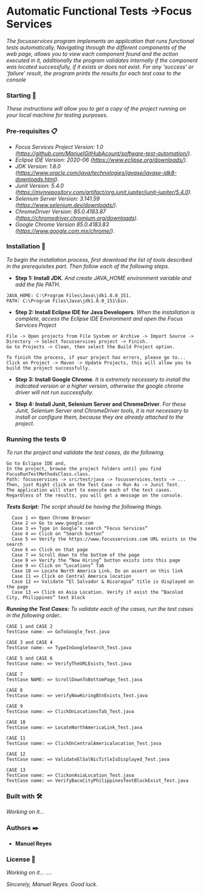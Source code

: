 # Automatic Functional Tests ->Focus Services 
_The focusservices program implements an application that runs functional tests automatically,
Navigating through the different components of the web page, allows you to view each component found
and the action executed in it, additionally the program validates internally if the component was located successfully, 
if it exists or does not exist. For any 'success' or 'failure' result, the program prints the results for each test case
to the console_

### Starting 🚀
_These instructions will allow you to get a copy of the project running on your local machine for testing purposes._

### Pre-requisites 📋
* _Focus Services Project Version: 1.0 (https://github.com/ManuelGitHubAcount/software-test-automation/)_.
* _Eclipse IDE Version: 2020-06 (https://www.eclipse.org/downloads/)_.
* _JDK Version: 1.8.0 (https://www.oracle.com/java/technologies/javase/javase-jdk8-downloads.html)_.
* _Junit Version: 5.4.0 (https://mvnrepository.com/artifact/org.junit.jupiter/junit-jupiter/5.4.0)_.
* _Selenium Server Version: 3.141.59 (https://www.selenium.dev/downloads/)_.
* _ChromeDriver Version: 85.0.4183.87 (https://chromedriver.chromium.org/downloads)_.
* _Google Chrome Version 85.0.4183.83 (https://www.google.com.mx/chrome/)_.

### Installation 🔧
_To begin the installation process, first download the list of tools described in the prerequisites part. Then follow each of the following steps._
* **Step 1: Install JDK**. _And create JAVA_HOME environment variable and add the file PATH._
```
JAVA_HOME: C:\Program Files\Java\jdk1.8.0_151.
PATH: C:\Program Files\Java\jdk1.8.0_151\bin.
```
* **Step 2: Install Eclipse IDE for Java Developers**.
_When the installation is complete, access the Eclipse IDE Environment and open the Focus Services Project_
```
File -> Open projects from File System or Archive -> Import Source -> Directory -> Select focusservices project -> Finish.
Go to Projects -> Clean, then select the Build Project option.

To finish the process, if your project has errors, please go to...
Click on Project -> Maven -> Update Projects, this will allow you to build the project successfully.
```
* **Step 3: Install Google Chrome**.
_It is extremely necessary to install the indicated version or a higher version, otherwise the google chrome driver will not run successfully_.

* **Step 4: Install Junit, Selenium Server and ChromeDriver**.
_For these Junit, Selenium Server and ChromeDriver tools, it is not necessary to install or configure them, because they are already attached to the project_.

### Running the tests ⚙️
_To run the project and validate the test cases, do the following._
```
Go to Eclipse IDE and,
In the project, browse the project folders until you find FocusRunTestMethodsClass.class.
Path: focusservices -> src/test/java -> focusservices.tests -> ...
Then, just Right click on the Test Case -> Run As -> Junit Test.
The application will start to execute each of the test cases. Regardless of the results, you will get a message on the console.
```
**_Tests Script:_** _The script should be having the following things._
```
  Case 1 => Open Chrome Browser
  Case 2 => Go to www.google.com
  Case 3 => Type in Google’s search “Focus Services”
  Case 4 => Click on “Search button”
  Case 5 => Verify the https://www.focusservices.com URL exists in the search
  Case 6 => Click on that page
  Case 7 => Scroll down to the bottom of the page
  Case 8 => Verify the “Now Hiring” button exists into this page
  Case 9 => Click on “Locations” Tab
  Case 10 => Locate North America Link. Do an assert on this link
  Case 11 => Click on Central America location
  Case 12 => Validate “El Salvador & Nicaragua” title is displayed on the page
  Case 13 => Click on Asia Location. Verify if exist the “Bacolod City, Philippines” text block
 ```
 **_Running the Test Cases:_** _To validate each of the cases, run the test cases in the following order.._
 ```
CASE 1 and CASE 2
TestCase name: => GoToGoogle_Test.java

CASE 3 and CASE 4
TestCase name: => TypeInGoogleSearch_Test.java

CASE 5 and CASE 6
TestCase name: => VerifyTheURLExists_Test.java

CASE 7
TestCase NAME: => ScrollDownToBottomPage_Test.java

CASE 8
TestCase name: => verifyNowHiringBtnExists_Test.java

CASE 9
TestCase name: => ClickOnLocationsTab_Test.java

CASE 10
TestCase name: => LocateNorthAmericaLink_Test.java

CASE 11
TestCase name: => ClickOnCentralAmericalocation_Test.java

CASE 12
TestCase name: => ValidateElSalNicTitleIsDisplayed_Test.java

CASE 13
TestCase name: => ClickonAsiaLocation_Test.java
TestCase name: => VerifyBacoCityPhilippinesTextBlockExist_Test.java
```
### Built with 🛠️
_Working on it..._

### Authors ✒️
* **Manuel Reyes**

### License 📄
_Working on it..._
....

_Sincerely, Manuel Reyes_.
_Good luck_.
